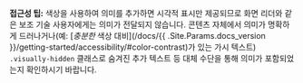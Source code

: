 **접근성 팁:** 색상을 사용하여 의미를 추가하면 시각적 표시만 제공되므로 화면 리더와 같은 보조 기술 사용자에게는 의미가 전달되지 않습니다. 콘텐츠 자체에서 의미가 명확하게 드러나거나(예: [*충분한* 색상 대비](/docs/{{ .Site.Params.docs_version }}/getting-started/accessibility/#color-contrast)가 있는 가시 텍스트) `.visually-hidden` 클래스로 숨겨진 추가 텍스트 등 대체 수단을 통해 의미가 포함되었는지 확인하시기 바랍니다.
